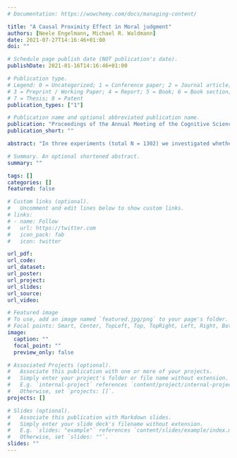 ```yaml
---
# Documentation: https://wowchemy.com/docs/managing-content/

title: "A Causal Proximity Effect in Moral judgment"
authors: [Neele Engelmann, Michael R. Waldmann]
date: 2021-07-27T14:16:46+01:00
doi: ""

# Schedule page publish date (NOT publication's date).
publishDate: 2021-01-16T14:16:46+01:00

# Publication type.
# Legend: 0 = Uncategorized; 1 = Conference paper; 2 = Journal article;
# 3 = Preprint / Working Paper; 4 = Report; 5 = Book; 6 = Book section;
# 7 = Thesis; 8 = Patent
publication_types: ["1"]

# Publication name and optional abbreviated publication name.
publication: "Proceedings of the Annual Meeting of the Cognitive Science Society 43 (in press)"
publication_short: ""

abstract: "In three experiments (total N = 1302) we investigated whether causal proximity affects moral judgments. We manipulated causal proximity by varying the length of chains mediating between actions and outcomes, and by varying the strengths of causal links. We demonstrate that moral judgments are affected by causal proximity with longer chains or weaker links leading to more lenient moral evaluations. Moreover, we identify outcome foreseeability as the crucial factor linking causal proximity and moral judgments. While effects of causal proximity on moral judgments were small when controlling for factors that were confounded in previous studies, knowledge about the presence of causal links substantially alters judgments of permissibility and responsibility. The experiments demonstrate a tight coupling between causal representations, inferences about mental states, and moral reasoning."

# Summary. An optional shortened abstract.
summary: ""

tags: []
categories: []
featured: false

# Custom links (optional).
#   Uncomment and edit lines below to show custom links.
# links:
# - name: Follow
#   url: https://twitter.com
#   icon_pack: fab
#   icon: twitter

url_pdf: 
url_code:
url_dataset:
url_poster:
url_project:
url_slides:
url_source:
url_video:

# Featured image
# To use, add an image named `featured.jpg/png` to your page's folder. 
# Focal points: Smart, Center, TopLeft, Top, TopRight, Left, Right, BottomLeft, Bottom, BottomRight.
image:
  caption: ""
  focal_point: ""
  preview_only: false

# Associated Projects (optional).
#   Associate this publication with one or more of your projects.
#   Simply enter your project's folder or file name without extension.
#   E.g. `internal-project` references `content/project/internal-project/index.md`.
#   Otherwise, set `projects: []`.
projects: []

# Slides (optional).
#   Associate this publication with Markdown slides.
#   Simply enter your slide deck's filename without extension.
#   E.g. `slides: "example"` references `content/slides/example/index.md`.
#   Otherwise, set `slides: ""`.
slides: ""
---
```

